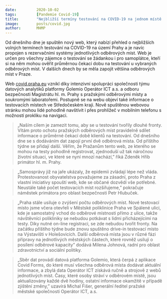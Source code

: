 ```yaml
---
date:         2020-10-02
tags:         [Pandemie Covid-19]
title:        "Nejbližší termíny testování na COVID-19 na jednom místě. Praha spouští nový web"
image: 	      posts/covid.jpg
author:       MHMP
---
```


Od dnešního dne je spuštěn nový web, který nabízí přehled o nejbližších volných termínech testování na COVID-19 na území Prahy a je navíc propojen s rezervačními systémy jednotlivých odběrových míst. Web je určen pro všechny zájemce o testování se žádankou i pro samoplátce, kteří si na něm mohou ověřit průměrnou čekací dobu na testování u vybraných odběrových míst. V dalších dnech by se měla zapojit většina odběrových míst v Praze.

Web [covid.praha.eu](https://www.covid.praha.eu/) vznikl díky intenzivní spolupráci společnosti týmu datových analytiků platformy Golemio Operátor ICT a.s. a odboru bezpečnosti Magistrátu hl. m. Prahy s pražskými odběrovými místy a soukromými laboratořemi. Postupně se na webu objeví také informace o testovacích místech ve Středočeském kraji. Nově spuštěnou webovou stránku mohou lidé pohodlně navštívit i přes prohlížeč v mobilním telefonu s možností prokliku na navigaci.

> „Naším cílem je zamezit tomu, aby se u testování tvořily dlouhé fronty. Vítám proto ochotu pražských odběrových míst pravidelně sdílet informace o průměrné čekací době klientů na testování. Od dnešního dne se s dodáváním dat zapojí první dvě odběrová místa. Od příštího týdne se přidají další. Věřím, že Pražanům tento web, ze kterého se mohou na testy pohodlně registrovat, zjednoduší už tak náročnou životní situaci, ve které se nyní mnozí nachází,” říká Zdeněk Hřib primátor hl. m. Prahy. 

> „Samosprávy již na jaře ukázaly, že epidemii zvládají lépe než vláda. Protestovanost obyvatelstva považujeme za zásadní, proto Praha z vlastní iniciativy spouští web, kde se občané dozvědí vše potřebné. Neustále také počet testovacích  míst rozšiřujeme,” pokračuje náměstek primátora pro oblast bezpečnosti Petr Hlubuček. 

> „Praha stále usiluje o zvýšení počtu odběrových míst. Nové testovací místo jsme včera otevřeli v Městské poliklinice Praha ve Spálené ulici, kde je samostatný vchod do odběrové místnosti přímo z ulice, takže návštěvníci polikliniky se nebudou potkávat s lidmi přicházejícími na testy. Díky nutné on-line registraci, se zde nebudou tvořit fronty. Na začátku příštího týdne bude znovu spuštěno drive-in testovací místo na Výstavišti v Holešovicích.  Další odběrová místa jsou v různé fázi přípravy na jednotlivých městských částech, které rovněž usilují o posílení odběrové kapacity” dodává Milena Johnová, radní pro oblast zdravotnictví a sociální politiky.

> „Sběr dat provádí datová platforma Golemio, která čerpá z aplikace Covid Forms, do které musí všechna odběrová místa dodávat aktuální informace, a zbylá data Operátor ICT získává ručně a strojově z webů jednotlivých míst. Časy, které osoby stráví v odběrovém místě, jsou aktualizovány každé dvě hodiny, ostatní informace okamžitě v případě zjištění změny,” uzavírá Michal Fišer, generální ředitel pražské městské společnosti Operátor ICT, a.s. 
